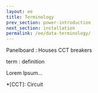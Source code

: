 ```yaml
---
layout: ee
title: Terminology
prev_section: power-introduction
next_section: installation
permalink: /ee/data-terminology/
---
```


Panelboard
: Houses CCT breakers


term
: definition

Lorem Ipsum...

*[CCT]: Circuit